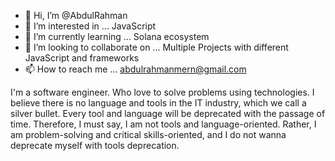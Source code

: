 - 👋 Hi, I’m @AbdulRahman
- 👀 I’m interested in ... JavaScript
- 🌱 I’m currently learning ... Solana ecosystem
- 💞️ I’m looking to collaborate on ... Multiple Projects with different JavaScript and frameworks
- 📫 How to reach me ...  abdulrahmanmern@gmail.com


I'm a software engineer. Who love to solve problems using technologies. I believe there is no language and tools in the IT industry,
which we call a silver bullet. Every tool and language will be deprecated with the passage of time. Therefore, I must say, I am not tools and language-oriented. 
Rather, I am problem-solving and critical skills-oriented, and I do not wanna deprecate myself with tools deprecation.


